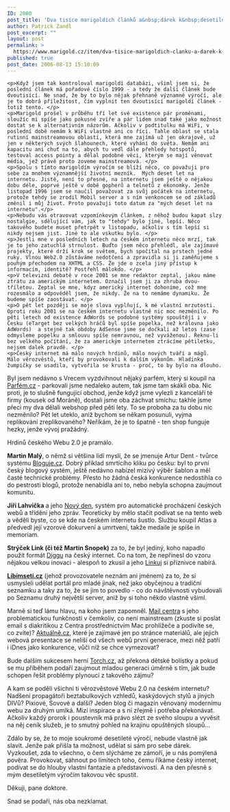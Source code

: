 ```yaml
---
ID: 2000
post_title: 'Dva tisíce marigoldích článků a&nbsp;dárek k&nbsp;desetiletému výročí'
author: Patrick Zandl
post_excerpt: ""
layout: post
permalink: >
  https://www.marigold.cz/item/dva-tisice-marigoldich-clanku-a-darek-k-desetiletemu-vyroci
published: true
post_date: 2006-08-13 15:10:09
---
```

	<p>Když jsem tak kontroloval marigoldí databázi, všiml jsem si, že poslední článek má pořadové číslo 1999 - a tedy že další článek bude dvoutisící. Ne snad, že by to bylo nějak přehnaně významné výročí, ale je to dobrá příležitost, čím vyplnit ten dvoutisící marigoldí článek - totiž tento. </p>
	<p>Marigold prošel v průběhu tří let své existence pár proměnami, sloužíc mi spíše jako pokusné zvíře a pár lidem snad také jako možnost dostat se k alternativním názorům. Ačkoliv v podtitulku má WiFi, v poslední době nemám k WiFi vlastně ani co říci. Tahle oblast se stala rutinní mainstreamovou oblastí, která mne zajímá už jen okrajově, už jen v některých svých šlahounech, které vyhání do světa. Nemám ani kapacitu ani chuť na to, abych tu vedl dále přehledy hotspotů, testoval access pointy a dělal podobné věci, kterým se mají věnovat média, jež právě proto zoveme mainstreamová. </p>
	<p>Spolu s tímto marigoldím výročím se blíží něco, co považuji pro sebe za mnohem významnější životní mezník.  Mých deset let na internetu. Jistě, není to přesné, na internetu jsem ještě o nějakou dobu déle, poprvé ještě v době gopherů a telnetů z ekonomky. Jenže listopad 1996 jsem se naučil považovat za svůj počátek na internetu, protože tehdy se zrodil Mobil server a s ním venkoncem se od základů změnil i můj život. Proto považuji toto datum za "mých deset let na internetu".</p>
	<p>Nebudu vás otravovat vzpomínkovým článkem, z něhož budou kapat slzy nostalgie, sdělující vám, jak to "tehdy" bylo jiné, lepší. Něco takového budete muset přetrpět v listopadu, ačkoliv s tím lepší si nikdy nejsem jist. Jiné to ale vskutku bylo. </p>
	<p>Jestli mne v posledních letech na českém internetu něco mrzí, tak je to jeho zatuchlá strnulost. Buďto jsem něco přehlédl, ale zajímavé projekty, které drží krok se světem, bych spočítal na prstech jedné ruky. Vlnou Web2.0 zůstáváme nedotčení a zpravidla si ji zaměňujeme s pouhým přechodem na XHTML a CSS. Že jde o zcela jiný přístup k informacím, identitě? Postřehl málokdo. </p>
	<p>V televizní debatě v roce 2001 se mne redaktor zeptal, jakou máme ztrátu za americkým internetem. Označil jsem ji za zhruba dvou-tříletou. Zeptal se mne, kdyz americký internet dohoníme, což mne rozesmálo a odpověděl jsem, že nikdy. Že na to nemáme dynamiku. Že budeme spíše zaostávat. </p>
	<p>O pět let později se moje slova vyplňují, k mé vlastní mrzutosti. Oproti roku 2001 se na českém internetu vlastně nic moc nezměnilo. Po pěti letech od existence AdWords se podobné systémy spouštějí i v Česku (eTarget bez velkých hráčů byl spíše popelka, než královna jako AdWords)  a stejně tak obdoby AdSense jsme se dočkali až letos (zase odmysleme popelku a smlouvu spíše nemravnou, než vyváženou). Řeknu-li bez velkého počítání, že za americkým internetem ztrácíme pětiletku, nejsem dalek pravdě. </p>
	<p>Český internet má málo nových hrdinů, málo nových tváří a mágů. Málo věrozvěstů, kteří by provokovali k dalším výkonům. Hladinka žumpičky se usadila, vytvořila se krusta - proč, to by bylo na dlouho. 
Byl jsem nedávno s Vrecem vyzdvihnout nějaký parfém, který si koupil na <a href="http://www.parfem.cz">Parfém.cz</a> - parkovali jsme nedaleko autem, tak jsme tam skákli oba. Nic proti, je to slušně fungující obchod, jenže když jsme vylezli z kanceláří té firmy (kousek od Moráně), dostali jsme oba záchvat smíchu: takhle jsme přeci my dva dělali webshop před pěti lety. To se proboha za tu dobu nic nezměnilo? Pět let uteklo, aniž bychom se někam posunuli, vyjma replikování zreplikovaného? Neříkám, že je to špatně - ten shop funguje hezky, jenže vývoj pražádný. </p>
	<p>Hrdinů českého Webu 2.0 je pramálo. </p>
	<p><strong>Martin Malý</strong>, o němž si většina lidí myslí, že se jmenuje Artur Dent - tvůrce systému <a href="http://www.bloguje.cz">Bloguje.cz</a>. Dobrý příklad smrtícího kliku po česku: byl to první český blogový systém, ještě nedávno nabízel mizivý výběr  šablon a měl časté technické problémy. Přesto ho žádná česká konkurence nedostihla co do pestrosti blogů, protože nenabídla ani to, nebo nebyla schopna zaujmout komunitu. </p>
	<p><strong>Jiří Lahvička</strong> a jeho <a href="http://www.novyden.cz">Nový den</a>, systém pro automatické procházení českých webů a třídění jeho zpráv. Teoreticky by mělo stačit podívat se na tento web a věděli byste, co se kde na českém internetu šustlo. Službu koupil Atlas a předvedl její vzorové dokurvení a umrtvení, takže medaile je spíše in memoriam. </p>
	<p><strong>Strýček Link (či též Martin Snopek)</strong> za to, že byl jediný, koho napadlo použít formát <a href="http://www.digg.com">Diggu</a> na český internet. Co na tom, že nepřinesl do vzoru nějakou velkou inovaci - alespoň to zkusil a jeho <a href="http://www.linkuj.cz">Linkuj</a> si příznivce nabírá. </p>
	<p><strong><a href="http://www.libimseti.cz">Líbímseti.cz</a></strong> (jehož provozovatele neznám ani jménem) za to, že si usmysleli udělat portál pro mladé jinak, než jako obyčejnou a tradiční seznamku a taky za to, že se jim to povedlo - co do návštěvnosti vybudovali po Seznamu druhý největší server, aniž by si toho někdo vlastně všiml. </p>
	<p>Marně si teď lámu hlavu, na koho jsem zapomněl. <a href="http://mail.centrum.cz">Mail centra</a> s jeho problematickou funkčností v čemkoliv, co není mainstream (zkuste si poslat email s diakritikou z Centra prostřednictvím Mac prohlížeče a podivíte se, co zvíte)? <a href="http://www.aktualne.cz">Aktuálně.cz</a>, které je zajímavé jen po stránce materiálů, ale jejich webová presentace se neliší od všech webů první generace, mezi něž patří i iDnes jako konkurence, vůči níž se chce vymezovat? </p><p>Bude dalším sukcesem herní <a href="http://www.torch.cz">Torch.cz</a>, až překoná dětské bolístky a pokud se mu příběhem podaří zaujmout mladou generaci úměrně s tím, jak bude schopen řešit problémy plynoucí z takového zájmu? </p>
	<p>A kam se poděli všichni ti věrozvěstové Webu 2.0 na českém internetu? Nadšení propagátoři beztabulkových vzhledů, kaskýdových stylů a jiných DIVů? Pixiové, Sovové a další? Jeden blog či magazín věnovaný modernímu webu za druhým umlká. Mizí inspirace a s ní zřejmě i potřeba překonávat. Ačkoliv každý prorok i poustevník má právo slézt ze svého sloupu a vyvěsit na něj ceník služeb, je to smutný pohled na krajinu opuštěných sloupů...</p>
	<p>Zdálo by se, že to moje soukromé desetileté výročí, nebude vlastně jak slavit. Jenže pak přišla ta možnost, udělat  si sám pro sebe dárek. Vyzkoušet, zda to všechno, o čem slýcháme ze zámoří, je u nás pomýlená pověra. Provokovat, sáhnout po limitech toho, čemu říkáme český internet, podívat se do hlouby vlastní fantazie a představivosti. A na den přesně s mým desetiletým výročím takovou věc spustit. </p>
	<p>Děkuji, pane doktore. </p>
	<p>Snad se podaří, nás oba nezklamat.
</p>